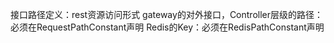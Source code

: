 接口路径定义：rest资源访问形式
gateway的对外接口，Controller层级的路径：必须在RequestPathConstant声明
Redis的Key：必须在RedisPathConstant声明